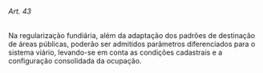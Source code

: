 
###### Art. 43
Na regularização fundiária, além da adaptação dos padrões de destinação de áreas públicas, poderão ser admitidos parâmetros diferenciados para o sistema viário, levando-se em conta as condições cadastrais e a configuração consolidada da ocupação.
